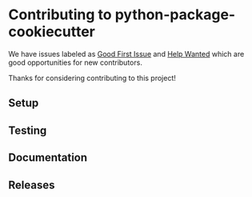 # Contributing to python-package-cookiecutter

We have issues labeled as [Good First Issue][good-first-issue] and
[Help Wanted][help-wanted] which are good opportunities for new
contributors.

Thanks for considering contributing to this project!

## Setup

## Testing

## Documentation

## Releases

<!-- End Links -->
[good-first-issue]: https://github.com/JnyJny/python-project-cookiecutter/issues?q=is%3Aopen+is%3Aissue+label%3A%22good+first+issue%22

[help-wanted]: https://github.com/github.com/JnyJny/python-project-cookiecutter/issues?q=is%3Aopen+is%3Aissue+label%3A%22help+wanted%22
